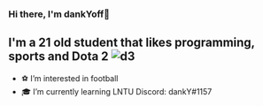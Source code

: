### Hi there, I'm dankYoff👋

## I'm a 21 old student that likes programming, sports  and Dota 2 ![d3](https://user-images.githubusercontent.com/91318807/191072687-89d9e9a6-e875-4491-b2a8-f825297d4bbf.gif)
- ⚽ I’m interested in football
- 🎓 I’m currently learning LNTU
Discord: dankY#1157

